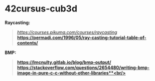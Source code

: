 # 42cursus-cub3d

**Raycasting:**<br/>
> *https://courses.pikuma.com/courses/raycasting<br/>*
> **https://permadi.com/1996/05/ray-casting-tutorial-table-of-contents/<br/>**

**BMP:**<br/>
> **https://lmcnulty.gitlab.io/blog/bmp-output/<br/>**
> **https://stackoverflow.com/questions/2654480/writing-bmp-image-in-pure-c-c-without-other-libraries**<br/>**
